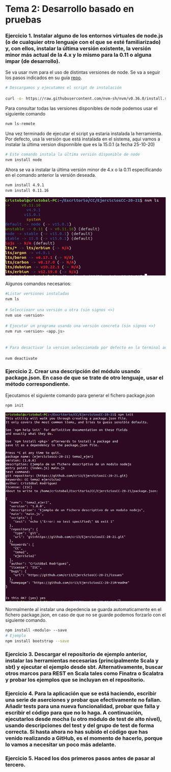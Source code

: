 # Tema 2: Desarrollo basado en pruebas

### Ejercicio 1. Instalar alguno de los entornos virtuales de node.js (o de cualquier otro lenguaje con el que se esté familiarizado) y, con ellos, instalar la última versión existente, la versión minor más actual de la 4.x y lo mismo para la 0.11 o alguna impar (de desarrollo).

Se va usar nvm para el uso de distintas versiones de node. Se va a seguir los pasos indicados en su guía [repo](https://github.com/nvm-sh/nvm).

```bash
# Descargamos y ejecutamos el script de instalación

curl -o- https://raw.githubusercontent.com/nvm-sh/nvm/v0.36.0/install.sh | bash

```

Para consultar todas las versiones disponibles de node podemos usar el siguiente comando

```bash
nvm ls-remote
```

Una vez terminado de ejecutar el script ya estaria instalada la herramienta. Por defecto, usa la versión que está instalada en el sistema, aqui vamos a instalar la última version disponnible que es la 15.0.1 (a fecha 25-10-20)

```bash
# Este comando instala la última versión disponible de node
nvm install node 

```

Ahora se va a instalar la última versión minor de 4.x o la 0.11 especificando en el comando anterior la versión deseada.

```bash
nvm install 4.9.1
nvm install 0.11.16
```

![Instalación de las diferentes versiones de node instaladas](img/t2/nvm_install.png)

Algunos comandos necesarios:

```bash
#Listar versiones instaladas
nvm ls

# Seleccioanr una versión u otra (sin signos <>)
nvm use <version>

# Ejecutar un programa usando una versión concreta (sin signos <>)
nvm run <version> <app.js>


# Para desactivar la version seleccionada por defecto en la terminal actual

nvm deactivate

```

### Ejercicio 2. Crear una descripción del módulo usando package.json. En caso de que se trate de otro lenguaje, usar el método correspondiente.

Ejecutamos  el siguiente comando para  generar el fichero package.json

```bash
npm init
```

![Generando fichero package.json](img/t2/npm_init.png)

Normalmente al instalar una depedencia se guarda automaticamente en el fichero package.json, en caso de que no se guarde podemos forzarlo con el siguiente comando.

```bash
npm install <modulo> --save
# Ejemplo
npm install bootstrap --save

```

### Ejercicio 3. Descargar el repositorio de ejemplo anterior, instalar las herramientas necesarias (principalmente Scala y sbt) y ejecutar el ejemplo desde sbt. Alternativamente, buscar otros marcos para REST en Scala tales como Finatra o Scalatra y probar los ejemplos que se incluyan en el repositorio.

### Ejercicio 4. Para la aplicación que se está haciendo, escribir una serie de aserciones y probar que efectivamente no fallan. Añadir tests para una nueva funcionalidad, probar que falla y escribir el código para que no lo haga. A continuación, ejecutarlos desde mocha (u otro módulo de test de alto nivel), usando descripciones del test y del grupo de test de forma correcta. Si hasta ahora no has subido el código que has venido realizando a GitHub, es el momento de hacerlo, porque lo vamos a necesitar un poco más adelante.

### Ejercicio 5. Haced los dos primeros pasos antes de pasar al tercero.